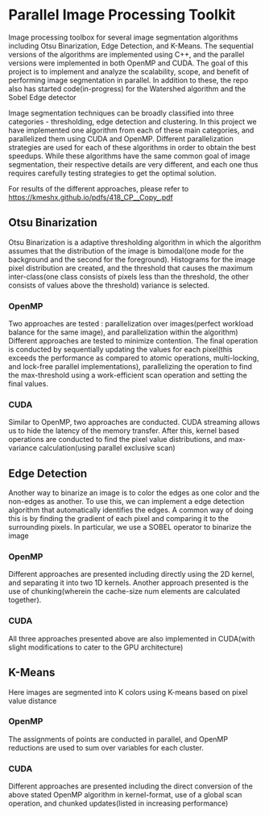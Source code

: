 # Parallel Image Processing Toolkit

Image processing toolbox for several image segmentation algorithms including Otsu Binarization, Edge Detection, and K-Means. The sequential versions of the algorithms are implemented using C++, and the parallel versions were implemented in both OpenMP and CUDA. The goal of this project is to implement and analyze the scalability, scope, and benefit of performing image segmentation in parallel. In addition to these, the repo also has started code(in-progress) for the Watershed algorithm and the Sobel Edge detector

Image segmentation techniques can be broadly classified into three categories - thresholding, edge detection and clustering. In this project we have implemented one algorithm from each of these main categories, and parallelized them using CUDA and OpenMP. Different parallelization strategies are used for each of these algorithms in order to obtain the best speedups. While these algorithms have the same common goal of image segmentation, their respective details are very different, and each one thus requires carefully testing strategies to get the optimal solution.

For results of the different approaches, please refer to https://kmeshx.github.io/pdfs/418_CP__Copy_.pdf

## Otsu Binarization 
Otsu Binarization is a adaptive thresholding algorithm in which the algorithm assumes that the distribution of the image is bimodal(one mode for
the background and the second for the foreground). Histograms for the image pixel distribution are created, and the threshold that causes the maximum inter-class(one class consists of pixels less than the threshold, the other consists of values above the threshold) variance is selected. 

### OpenMP
Two approaches are tested : parallelization over images(perfect workload balance for the same image), and parallelization within the algorithm)
Different approaches are tested to minimize contention. The final operation is conducted by sequentially updating the values for each pixel(this exceeds the performance as compared to atomic operations, multi-locking, and lock-free parallel implementations), parallelizing the operation to find the max-threshold using a work-efficient scan operation and setting the final values. 

### CUDA
Similar to OpenMP, two approaches are conducted. CUDA streaming allows us to hide the latency of the memory transfer. After this, kernel based operations are conducted to find the pixel value distributions, and max-variance calculation(using parallel exclusive scan)

## Edge Detection
Another way to binarize an image is to color the edges as one color and the non-edges as another. To use this, we can implement a edge detection algorithm that automatically identifies the edges. A common way of doing this is by finding the gradient of each pixel and comparing it to the surrounding pixels. In particular, we use a SOBEL operator to binarize the image


### OpenMP
Different approaches are presented including directly using the 2D kernel, and separating it into two 1D kernels. Another approach presented is the use of chunking(wherein the cache-size num elements are calculated together). 

### CUDA
All three approaches presented above are also implemented in CUDA(with slight modifications to cater to the GPU architecture)

## K-Means
Here images are segmented into K colors using K-means based on pixel value distance

### OpenMP 
The assignments of points are conducted in parallel, and OpenMP reductions are used to sum over variables for each cluster. 

### CUDA
Different approaches are presented including the direct conversion of the above stated OpenMP algorithm in kernel-format, use of a global scan operation, and chunked updates(listed in increasing performance)


